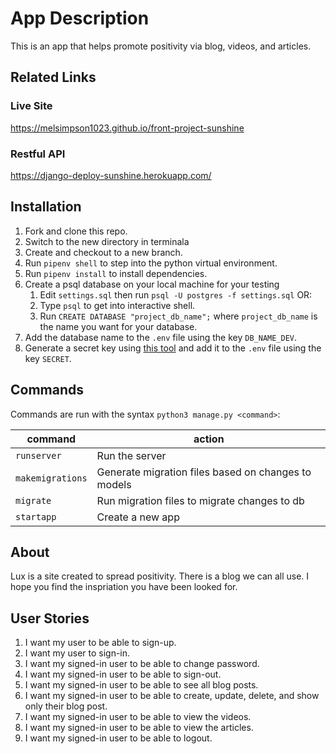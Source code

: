 # App Description

This is an app that helps promote positivity via blog, videos, and articles.

## Related Links

### Live Site

https://melsimpson1023.github.io/front-project-sunshine

### Restful API

https://django-deploy-sunshine.herokuapp.com/

## Installation
1. Fork and clone this repo.
2. Switch to the new directory in terminala
3. Create and checkout to a new branch.
4. Run `pipenv shell` to step into the python virtual environment.
5. Run `pipenv install` to install dependencies.
6. Create a psql database on your local machine for your testing
    1. Edit `settings.sql` then run `psql -U postgres -f settings.sql`
    OR:
    1. Type `psql` to get into interactive shell.
    2. Run `CREATE DATABASE "project_db_name";` where `project_db_name` is the name you want for your database.
7. Add the database name to the `.env` file using the key `DB_NAME_DEV`.
8. Generate a secret key using [this tool](https://djecrety.ir) and add it to the `.env` file using the key `SECRET`.

## Commands

Commands are run with the syntax `python3 manage.py <command>`:

| command | action |
|---------|--------|
| `runserver`  |  Run the server |
| `makemigrations`  | Generate migration files based on changes to models  |
| `migrate`  | Run migration files to migrate changes to db  |
| `startapp`  | Create a new app  |

## About

Lux is a site created to spread positivity. There is a blog we can all use. I hope you find the inspriation you have been looked for.

## User Stories

1. I want my user to be able to sign-up.
2. I want my user to sign-in.
3. I want my signed-in user to be able to change password.
4. I want my signed-in user to be able to sign-out.
5. I want my signed-in user to be able to see all blog posts.
6. I want my signed-in user to be able to create, update, delete, and show only their blog post.
7. I want my signed-in user to be able to view the videos.
8. I want my signed-in user to be able to view the articles.
9. I want my signed-in user to be able to logout.
